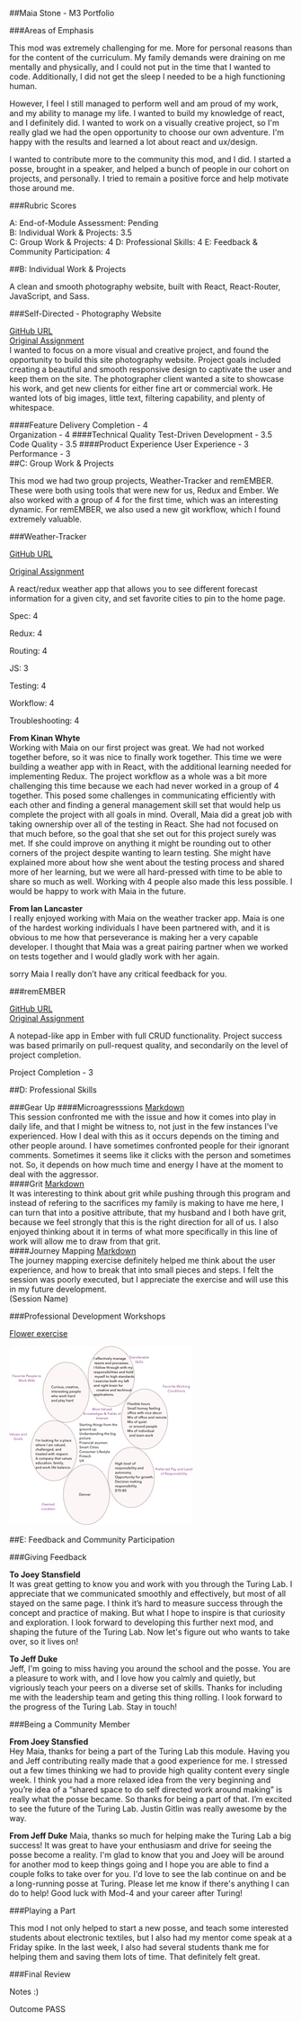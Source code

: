 ##Maia Stone - M3 Portfolio

###Areas of Emphasis

This mod was extremely challenging for me.  More for personal reasons than for the content of the curriculum.  My family demands were draining on me mentally and physically, and I could not put in the time that I wanted to code.  Additionally, I did not get the sleep I needed to be a high functioning human.   

However, I feel I still managed to perform well and am proud of my work, and my ability to manage my life.  I wanted to build my knowledge of react, and I definitely did.  I wanted to work on a visually creative project, so I'm really glad we had the open opportunity to choose our own adventure.  I'm happy with the results and learned a lot about react and ux/design.      

I wanted to contribute more to the community this mod, and I did.  I started a posse, brought in a speaker, and helped a bunch of people in our cohort on projects, and personally.   I tried to remain a positive force and help motivate those around me.      

###Rubric Scores

A: End-of-Module Assessment: Pending   
B: Individual Work & Projects: 3.5   
C: Group Work & Projects: 4
D: Professional Skills: 4
E: Feedback & Community Participation: 4



##B: Individual Work & Projects

A clean and smooth photography website, built with React, React-Router, JavaScript, and Sass.   

###Self-Directed - Photography Website

[GitHub URL](https://github.com/maiastone/keith-roberts)   
[Original Assignment](http://frontend.turing.io/projects/self-directed-project.html)   
I wanted to focus on a more visual and creative project, and found the opportunity to build this site photography website. Project goals included creating a beautiful and smooth responsive design to captivate the user and keep them on the site. The photographer client wanted a site to showcase his work, and get new clients for either fine art or commercial work. He wanted lots of big images, little text, filtering capability, and plenty of whitespace.

####Feature Delivery
Completion - 4   
Organization - 4
####Technical Quality
Test-Driven Development - 3.5   
Code Quality - 3.5
####Product Experience
User Experience - 3   
Performance - 3   
##C: Group Work & Projects

This mod we had two group projects, Weather-Tracker and remEMBER.  These were both using tools that were new for us, Redux and Ember.  We also worked with a group of 4 for the first time, which was an interesting dynamic.  For remEMBER, we also used a new git workflow, which I found extremely valuable.   

###Weather-Tracker

[GitHub URL](https://github.com/maiastone/weather-tracker)     

[Original Assignment](http://frontend.turing.io/projects/weather-forecast.html)   

A react/redux weather app that allows you to see different forecast information for a given city, and set favorite cities to pin to the home page.

Spec: 4

Redux: 4

Routing: 4

JS: 3

Testing: 4

Workflow: 4

Troubleshooting: 4

**From Kinan Whyte**   
Working with Maia on our first project was great. We had not worked together before, so it was nice to finally work together. This time we were building a weather app with in React, with the additional learning needed for implementing Redux. The project workflow as a whole was a bit more challenging this time because we each had never worked in a group of 4 together. This posed some challenges in communicating efficiently with each other and finding a general management skill set that would help us complete the project with all goals in mind. Overall, Maia did a great job with taking ownership over all of the testing in React. She had not focused on that much before, so the goal that she set out for this project surely was met. If she could improve on anything it might be rounding out to other corners of the project despite wanting to learn testing. She might have explained more about how she went about the testing process and shared more of her learning, but we were all hard-pressed with time to be able to share so much as well. Working with 4 people also made this less possible. I would be happy to work with Maia in the future.

**From Ian Lancaster**   
I really enjoyed working with Maia on the weather tracker app. Maia is one of the hardest working individuals I have been partnered with, and it is obvious to me how that perseverance is making her a very capable developer. I thought that Maia was a great pairing partner when we worked on tests together and I would gladly work with her again.

sorry Maia I really don’t have any critical feedback for you.   

###remEMBER

[GitHub URL](https://github.com/maiastone/1608-remember-5)   
[Original Assignment](http://frontend.turing.io/projects/remember.html)   

A notepad-like app in Ember with full CRUD functionality.
Project success was based primarily on pull-request quality, and secondarily on the level of project completion.

Project Completion - 3

##D: Professional Skills

###Gear Up
####Microagresssions
[Markdown](https://github.com/turingschool/gear-up/blob/master/microaggressions_original.markdown)   
This session confronted me with the issue and how it comes into play in daily life, and that I might be witness to, not just in the few instances I've experienced.  How I deal with this as it occurs depends on the timing and other people around.  I have sometimes confronted people for their ignorant comments.  Sometimes it seems like it clicks with the person and sometimes not.  So, it depends on how much time and energy I have at the moment to deal with the aggressor.   
####Grit
[Markdown](https://github.com/turingschool/gear-up/blob/master/grit.markdown)   
It was interesting to think about grit while pushing through this program and instead of refering to the sacrifices my family is making to have me here, I can turn that into a positive attribute, that my husband and I both have grit, because we feel strongly that this is the right direction for all of us.   I also enjoyed thinking about it in terms of what more specifically in this line of work will allow me to draw from that grit.   
####Journey Mapping
[Markdown](https://github.com/turingschool/gear-up/blob/master/journey-mapping.markdown)   
The journey mapping exercise definitely helped me think about the user experience, and how to break that into small pieces and steps.  I felt the session was poorly executed, but I appreciate the exercise and will use this in my future development.   
(Session Name)

###Professional Development Workshops

[Flower exercise](https://github.com/turingschool/professional_skills/blob/master/files/Career%20Unit%20-%20The%20Flower%20Diagram.pdf)

![](./flower.jpg)

##E: Feedback and Community Participation

###Giving Feedback

**To Joey Stansfield**    
It was great getting to know you and work with you through the Turing Lab.   I appreciate that we communicated smoothly and effectively, but most of all stayed on the same page.  I think it’s hard to measure success through the concept and practice of making.  But what I hope to inspire is that curiosity and exploration.  I look forward to developing this further next mod, and shaping the future of the Turing Lab.  Now let's figure out who wants to take over, so it lives on!


**To Jeff Duke**   
Jeff, I'm going to miss having you around the school and the posse.  You are a pleasure to work with, and I love how you calmly and quietly, but vigriously teach your peers on a diverse set of skills.  Thanks for including me with the leadership team and geting this thing rolling.  I look forward to the progress of the Turing Lab.  Stay in touch!

###Being a Community Member

**From Joey Stansfied**  
Hey Maia, thanks for being a part of the Turing Lab this module. Having you and Jeff contributing really made that a good experience for me. I stressed out a few times thinking we had to provide high quality content every single week. I think you had a more relaxed idea from the very beginning and you’re idea of a “shared space to do self directed work around making” is really what the posse became. So thanks for being a part of that. I’m excited to see the future of the Turing Lab. Justin Gitlin was really awesome by the way.   

**From Jeff Duke**
Maia, thanks so much for helping make the Turing Lab a big success!  It was great to have your enthusiasm and drive for seeing the posse become a reality.  I'm glad to know that you and Joey will be around for another mod to keep things going and I hope you are able to find a couple folks to take over for you.  I'd love to see the lab continue on and be a long-running posse at Turing.  Please let me know if there's anything I can do to help!  Good luck with Mod-4 and your career after Turing!   

###Playing a Part

This mod I not only helped to start a new posse, and teach some interested students about electronic textiles, but I also had my mentor come speak at a Friday spike.  In the last week, I also had several students thank me for helping them and saving them lots of time.  That definitely felt great.   

###Final Review

Notes
:)

Outcome
PASS
